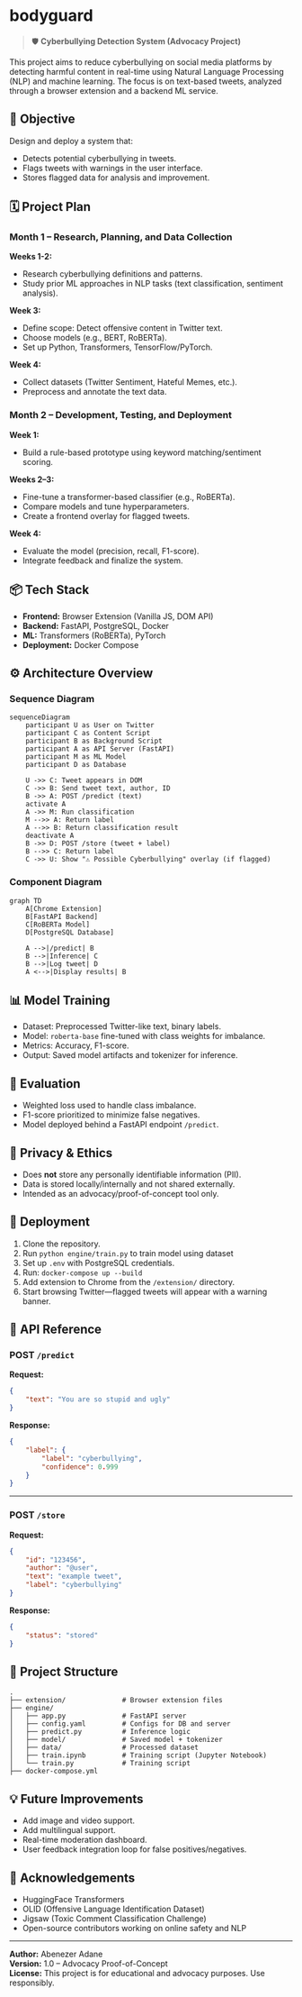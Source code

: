# bodyguard
> 🛡️  **Cyberbullying Detection System (Advocacy Project)**

This project aims to reduce cyberbullying on social media platforms by detecting harmful content in real-time using Natural Language Processing (NLP) and machine learning. The focus is on text-based tweets, analyzed through a browser extension and a backend ML service.

## 🧠 Objective

Design and deploy a system that:

- Detects potential cyberbullying in tweets.
- Flags tweets with warnings in the user interface.
- Stores flagged data for analysis and improvement.

## 🗓️ Project Plan

### Month 1 – Research, Planning, and Data Collection

**Weeks 1-2:**

- Research cyberbullying definitions and patterns.
- Study prior ML approaches in NLP tasks (text classification, sentiment analysis).

**Week 3:**

- Define scope: Detect offensive content in Twitter text.
- Choose models (e.g., BERT, RoBERTa).
- Set up Python, Transformers, TensorFlow/PyTorch.

**Week 4:**

- Collect datasets (Twitter Sentiment, Hateful Memes, etc.).
- Preprocess and annotate the text data.

### Month 2 – Development, Testing, and Deployment

**Week 1:**

- Build a rule-based prototype using keyword matching/sentiment scoring.

**Weeks 2–3:**

- Fine-tune a transformer-based classifier (e.g., RoBERTa).
- Compare models and tune hyperparameters.
- Create a frontend overlay for flagged tweets.

**Week 4:**

- Evaluate the model (precision, recall, F1-score).
- Integrate feedback and finalize the system.

## 📦 Tech Stack

- **Frontend:** Browser Extension (Vanilla JS, DOM API)
- **Backend:** FastAPI, PostgreSQL, Docker
- **ML:** Transformers (RoBERTa), PyTorch
- **Deployment:** Docker Compose

## ⚙️ Architecture Overview

### Sequence Diagram

```mermaid
sequenceDiagram
    participant U as User on Twitter
    participant C as Content Script
    participant B as Background Script
    participant A as API Server (FastAPI)
    participant M as ML Model
    participant D as Database

    U ->> C: Tweet appears in DOM
    C ->> B: Send tweet text, author, ID
    B ->> A: POST /predict (text)
    activate A
    A ->> M: Run classification
    M -->> A: Return label
    A -->> B: Return classification result
    deactivate A
    B ->> D: POST /store (tweet + label)
    B -->> C: Return label
    C ->> U: Show "⚠️ Possible Cyberbullying" overlay (if flagged)
```

### Component Diagram

```mermaid
graph TD
    A[Chrome Extension]
    B[FastAPI Backend]
    C[RoBERTa Model]
    D[PostgreSQL Database]

    A -->|/predict| B
    B -->|Inference| C
    B -->|Log tweet| D
    A <-->|Display results| B
```

## 📊 Model Training

- Dataset: Preprocessed Twitter-like text, binary labels.
- Model: `roberta-base` fine-tuned with class weights for imbalance.
- Metrics: Accuracy, F1-score.
- Output: Saved model artifacts and tokenizer for inference.

## 🧪 Evaluation

- Weighted loss used to handle class imbalance.
- F1-score prioritized to minimize false negatives.
- Model deployed behind a FastAPI endpoint `/predict`.

## 🔐 Privacy & Ethics

- Does **not** store any personally identifiable information (PII).
- Data is stored locally/internally and not shared externally.
- Intended as an advocacy/proof-of-concept tool only.

## 🚀 Deployment

1. Clone the repository.
2. Run `python engine/train.py` to train model using dataset
3. Set up `.env` with PostgreSQL credentials.
4. Run: `docker-compose up --build`
5. Add extension to Chrome from the `/extension/` directory.
6. Start browsing Twitter—flagged tweets will appear with a warning banner.

## 🧰 API Reference

### POST `/predict`

**Request:**

```json
{
    "text": "You are so stupid and ugly"
}
```

**Response:**

```json
{
    "label": {
        "label": "cyberbullying",
        "confidence": 0.999
    }
}
```

---

### POST `/store`

**Request:**

```json
{
    "id": "123456",
    "author": "@user",
    "text": "example tweet",
    "label": "cyberbullying"
}
```

**Response:**

```json
{
    "status": "stored"
}
```

## 📁 Project Structure

```plaintext
.
├── extension/              # Browser extension files
├── engine/
│   ├── app.py              # FastAPI server
│   ├── config.yaml         # Configs for DB and server
│   ├── predict.py          # Inference logic
│   ├── model/              # Saved model + tokenizer
│   ├── data/               # Processed dataset
│   ├── train.ipynb         # Training script (Jupyter Notebook)
│   └── train.py            # Training script
├── docker-compose.yml
```

## 💡 Future Improvements

- Add image and video support.
- Add multilingual support.
- Real-time moderation dashboard.
- User feedback integration loop for false positives/negatives.

## 🙌 Acknowledgements

- HuggingFace Transformers
- OLID (Offensive Language Identification Dataset)
- Jigsaw (Toxic Comment Classification Challenge)
- Open-source contributors working on online safety and NLP

---

**Author:** Abenezer Adane  
**Version:** 1.0 – Advocacy Proof-of-Concept  
**License:** This project is for educational and advocacy purposes. Use responsibly.
